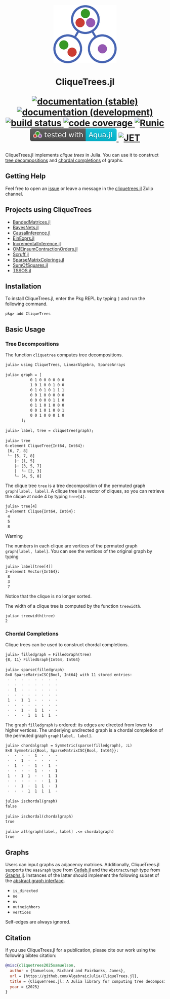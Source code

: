 <div align="center">
    <img src="logo.png" alt="CliqueTrees.jl" width="200">
</div>
<h1 align="center">
    CliqueTrees.jl
    <p align="center">
        <a href="https://algebraicjulia.github.io/CliqueTrees.jl/stable">
            <img src="https://img.shields.io/badge/docs-stable-blue.svg" alt="documentation (stable)">
        </a>
        <a href="https://algebraicjulia.github.io/CliqueTrees.jl/dev">
            <img src="https://img.shields.io/badge/docs-dev-blue.svg" alt="documentation (development)">
        </a>
        <a href="https://github.com/AlgebraicJulia/CliqueTrees.jl/actions/workflows/julia_ci.yml">
            <img src="https://github.com/AlgebraicJulia/CliqueTrees.jl/actions/workflows/julia_ci.yml/badge.svg" alt="build status">
        </a>
        <a href="https://codecov.io/gh/AlgebraicJulia/CliqueTrees.jl">
            <img src="https://codecov.io/gh/AlgebraicJulia/CliqueTrees.jl/branch/main/graph/badge.svg" alt="code coverage">
        </a>
        <a href="https://github.com/fredrikekre/Runic.jl">
            <img src="https://img.shields.io/badge/code_style-%E1%9A%B1%E1%9A%A2%E1%9A%BE%E1%9B%81%E1%9A%B2-black" alt="Runic">
        </a>
        <a href="https://github.com/JuliaTesting/Aqua.jl">
            <img src="https://raw.githubusercontent.com/JuliaTesting/Aqua.jl/master/badge.svg" alt="Aqua">
        </a>
        <a href="https://github.com/aviatesk/JET.jl">
            <img src="https://img.shields.io/badge/%F0%9F%9B%A9%EF%B8%8F_tested_with-JET.jl-233f9a" alt="JET">
        </a>
    </p>
</h2>

CliqueTrees.jl implements *clique trees* in Julia. You can use it to construct [tree decompositions](https://en.wikipedia.org/wiki/Tree_decomposition) and [chordal completions](https://en.wikipedia.org/wiki/Chordal_completion) of graphs.

## Getting Help

Feel free to open an [issue](https://github.com/AlgebraicJulia/CliqueTrees.jl/issues) or leave a message in the [cliquetrees.jl](https://julialang.zulipchat.com/#narrow/channel/513749-cliquetrees.2Ejl) Zulip channel.

## Projects using CliqueTrees

- [BandedMatrices.jl](https://github.com/JuliaLinearAlgebra/BandedMatrices.jl)
- [BayesNets.jl](https://github.com/sisl/BayesNets.jl)
- [CausalInference.jl](https://github.com/mschauer/CausalInference.jl)
- [EinExprs.jl](https://github.com/bsc-quantic/EinExprs.jl)
- [IncrementalInference.jl](https://github.com/JuliaRobotics/IncrementalInference.jl)
- [OMEinsumContractionOrders.jl](https://github.com/TensorBFS/OMEinsumContractionOrders.jl)
- [Scruff.jl](https://github.com/charles-river-analytics/Scruff.jl)
- [SparseMatrixColorings.jl](https://github.com/gdalle/SparseMatrixColorings.jl)
- [SumOfSquares.jl](https://github.com/jump-dev/SumOfSquares.jl)
- [TSSOS.jl](https://github.com/wangjie212/TSSOS)

## Installation

To install CliqueTrees.jl, enter the Pkg REPL by typing `]` and run the following command.

```julia-repl
pkg> add CliqueTrees
```

## Basic Usage

### Tree Decompositions

The function `cliquetree` computes tree decompositions.

```julia-repl
julia> using CliqueTrees, LinearAlgebra, SparseArrays

julia> graph = [
           0 1 0 0 0 0 0 0
           1 0 1 0 0 1 0 0
           0 1 0 1 0 1 1 1
           0 0 1 0 0 0 0 0
           0 0 0 0 0 1 1 0
           0 1 1 0 1 0 0 0
           0 0 1 0 1 0 0 1
           0 0 1 0 0 0 1 0
       ];

julia> label, tree = cliquetree(graph);

julia> tree
6-element CliqueTree{Int64, Int64}:
 [6, 7, 8]
 └─ [5, 7, 8]
    ├─ [1, 5]
    ├─ [3, 5, 7]
    │  └─ [2, 3]
    └─ [4, 5, 8]
```

The clique tree `tree` is a tree decomposition of the permuted graph `graph[label, label]`.
A clique tree is a vector of cliques, so you can retrieve the clique at node 4 by typing `tree[4]`.

```julia-repl
julia> tree[4]
3-element Clique{Int64, Int64}:
 4
 5
 8
```

> [!WARNING]
> The numbers in each clique are vertices of the permuted graph `graph[label, label]`.
> You can see the vertices of the original graph by typing
> ```julia-repl
> julia> label[tree[4]]
> 3-element Vector{Int64}:
>  8
>  3
>  7
> ```
> Notice that the clique is no longer sorted.

The width of a clique tree is computed by the function `treewidth`.

```julia-repl
julia> treewidth(tree)
2
```

### Chordal Completions

Clique trees can be used to construct chordal completions.

```julia-repl
julia> filledgraph = FilledGraph(tree)
{8, 11} FilledGraph{Int64, Int64}

julia> sparse(filledgraph)
8×8 SparseMatrixCSC{Bool, Int64} with 11 stored entries:
 ⋅  ⋅  ⋅  ⋅  ⋅  ⋅  ⋅  ⋅
 ⋅  ⋅  ⋅  ⋅  ⋅  ⋅  ⋅  ⋅
 ⋅  1  ⋅  ⋅  ⋅  ⋅  ⋅  ⋅
 ⋅  ⋅  ⋅  ⋅  ⋅  ⋅  ⋅  ⋅
 1  ⋅  1  1  ⋅  ⋅  ⋅  ⋅
 ⋅  ⋅  ⋅  ⋅  ⋅  ⋅  ⋅  ⋅
 ⋅  ⋅  1  ⋅  1  1  ⋅  ⋅
 ⋅  ⋅  ⋅  1  1  1  1  ⋅
```

The graph `filledgraph` is ordered: its edges are directed from lower to higher vertices. The underlying undirected graph is a chordal completion of the permuted graph `graph[label, label]`.

```julia-repl
julia> chordalgraph = Symmetric(sparse(filledgraph), :L)
8×8 Symmetric{Bool, SparseMatrixCSC{Bool, Int64}}:
 ⋅  ⋅  ⋅  ⋅  1  ⋅  ⋅  ⋅
 ⋅  ⋅  1  ⋅  ⋅  ⋅  ⋅  ⋅
 ⋅  1  ⋅  ⋅  1  ⋅  1  ⋅
 ⋅  ⋅  ⋅  ⋅  1  ⋅  ⋅  1
 1  ⋅  1  1  ⋅  ⋅  1  1
 ⋅  ⋅  ⋅  ⋅  ⋅  ⋅  1  1
 ⋅  ⋅  1  ⋅  1  1  ⋅  1
 ⋅  ⋅  ⋅  1  1  1  1  ⋅

julia> ischordal(graph)
false

julia> ischordal(chordalgraph)
true

julia> all(graph[label, label] .<= chordalgraph)
true
```

## Graphs

Users can input graphs as adjacency matrices. Additionally, CliqueTrees.jl supports the `HasGraph` type from [Catlab.jl](https://github.com/AlgebraicJulia/Catlab.jl) and the `AbstractGraph` type from [Graphs.jl](https://github.com/JuliaGraphs/Graphs.jl). Instances of the latter should implement the following subset of the [abstract graph interface](https://juliagraphs.org/Graphs.jl/stable/core_functions/interface/).

  - `is_directed`
  - `ne`
  - `nv`
  - `outneighbors`
  - `vertices`

Self-edges are always ignored.

## Citation

If you use CliqueTrees.jl for a publication, please cite our work using the following bibtex citation:

```bibtex
@misc{cliquetrees2025samuelson,
  author = {Samuelson, Richard and Fairbanks, James},
  url = {https://github.com/AlgebraicJulia/CliqueTrees.jl},
  title = {CliqueTrees.jl: A Julia library for computing tree decompositions and chordal completions of graphs},
  year = {2025}
}
```
